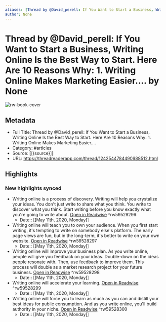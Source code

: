```yaml
---
aliases: [Thread by @David_perell: If You Want to Start a Business, Writing Online Is the Best Way to Start. Here Are 10 Reasons Why: 1. Writing Online Makes Marketing Easier.…, Thread by @David_perell: If You Want to Start a Business, Writing Online Is the Best Way to Start. Here Are 10 Reasons Why: 1. Writing Online Makes Marketing Easier.…]
author: None
---
```

# Thread by @David_perell: If You Want to Start a Business, Writing Online Is the Best Way to Start. Here Are 10 Reasons Why: 1. Writing Online Makes Marketing Easier.… by None

![rw-book-cover](https://readwise-assets.s3.amazonaws.com/static/images/article0.00998d930354.png)

## Metadata

- Full Title: Thread by @David_perell: If You Want to Start a Business, Writing Online Is the Best Way to Start. Here Are 10 Reasons Why: 1. Writing Online Makes Marketing Easier.…
- Category: #articles
- Source: [[{source}]]
- URL: https://threadreaderapp.com/thread/1242544784490688512.html

## Highlights
### New highlights synced
- Writing online is a process of discovery.
  Writing will help you crystalize your ideas. You don't just write to share what you think. You write to discover what you think. Start writing before you know exactly what you're going to write about. [Open in Readwise](https://readwise.io/open/59528296) ^rw59528296
    - Date:: [[May 11th, 2020, Monday]]
- Writing online will teach you to own your audience.
  When you first start writing, it's tempting to write on somebody else's platform. The early page views are fun, but in the long-term, it's better to write on your own website. [Open in Readwise](https://readwise.io/open/59528297) ^rw59528297
    - Date:: [[May 11th, 2020, Monday]]
- Writing online will improve your business plan.
  As you write online, people will give you feedback on your ideas. Double-down on the ideas people resonate with. Then, use feedback to improve them. This process will double as a market research project for your future business. [Open in Readwise](https://readwise.io/open/59528298) ^rw59528298
    - Date:: [[May 11th, 2020, Monday]]
- Writing online will accelerate your learning. [Open in Readwise](https://readwise.io/open/59528299) ^rw59528299
    - Date:: [[May 11th, 2020, Monday]]
- Writing online will force you to learn as much as you can and distill your best ideas for public consumption. And as you write online, you'll build authority in your niche. [Open in Readwise](https://readwise.io/open/59528300) ^rw59528300
    - Date:: [[May 11th, 2020, Monday]]
